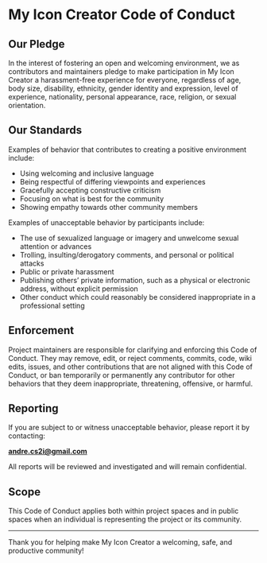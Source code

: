 ﻿# My Icon Creator Code of Conduct

## Our Pledge

In the interest of fostering an open and welcoming environment, we as contributors and maintainers pledge to make participation in My Icon Creator a harassment-free experience for everyone, regardless of age, body size, disability, ethnicity, gender identity and expression, level of experience, nationality, personal appearance, race, religion, or sexual orientation.

## Our Standards

Examples of behavior that contributes to creating a positive environment include:

- Using welcoming and inclusive language
- Being respectful of differing viewpoints and experiences
- Gracefully accepting constructive criticism
- Focusing on what is best for the community
- Showing empathy towards other community members

Examples of unacceptable behavior by participants include:

- The use of sexualized language or imagery and unwelcome sexual attention or advances
- Trolling, insulting/derogatory comments, and personal or political attacks
- Public or private harassment
- Publishing others’ private information, such as a physical or electronic address, without explicit permission
- Other conduct which could reasonably be considered inappropriate in a professional setting

## Enforcement

Project maintainers are responsible for clarifying and enforcing this Code of Conduct. They may remove, edit, or reject comments, commits, code, wiki edits, issues, and other contributions that are not aligned with this Code of Conduct, or ban temporarily or permanently any contributor for other behaviors that they deem inappropriate, threatening, offensive, or harmful.

## Reporting

If you are subject to or witness unacceptable behavior, please report it by contacting:

**andre.cs2i@gmail.com**

All reports will be reviewed and investigated and will remain confidential.

## Scope

This Code of Conduct applies both within project spaces and in public spaces when an individual is representing the project or its community.

---

Thank you for helping make My Icon Creator a welcoming, safe, and productive community!